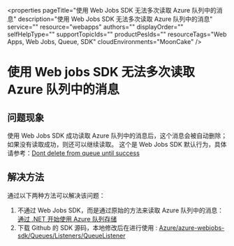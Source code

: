 <properties
	pageTitle="使用 Web Jobs SDK 无法多次读取 Azure 队列中的消息"
	description="使用 Web Jobs SDK 无法多次读取 Azure 队列中的消息"
	service=""
	resource="webapps"
	authors=""
	displayOrder=""
	selfHelpType=""
    supportTopicIds=""
    productPesIds=""
    resourceTags="Web Apps, Web Jobs, Queue, SDK"​
    cloudEnvironments="MoonCake" />
<tags
	ms.service="app-service-web-aog"
	ms.date=""
	wacn.date="1/20/2017" />
# 使用 Web jobs SDK 无法多次读取 Azure 队列中的消息

## **问题现象**

使用 Web Jobs SDK 成功读取 Azure 队列中的消息后，这个消息会被自动删除；如果没有读取成功，则还可以继续读取。
这个是 Web Jobs SDK 默认行为，具体请参考：[Dont delete from queue until success](https://github.com/Azure/azure-webjobs-sdk/issues/519) 

## **解决方法**

通过以下两种方法可以解决该问题：

1.	不通过 Web Jobs SDK，而是通过原始的方法来读取 Azure 队列中的消息：[通过 .NET 开始使用 Azure 队列存储](/documentation/articles/storage-dotnet-how-to-use-queues/) 
2.	下载 Github 的 SDK 源码，本地修改后在进行使用 : [Azure/azure-webjobs-sdk/Queues/Listeners/QueueListener ](https://github.com/Azure/azure-webjobs-sdk/blob/master/src/Microsoft.Azure.WebJobs.Host/Queues/Listeners/QueueListener.cs#L247)
